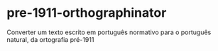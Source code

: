 # pre-1911-orthographinator
Converter um texto escrito em português normativo para o português natural, da ortografia pré-1911

